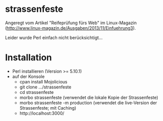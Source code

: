 strassenfeste
=============
Angeregt vom Artikel "Reifeprüfung fürs Web" im Linux-Magazin (http://www.linux-magazin.de/Ausgaben/2013/11/Einfuehrung3).

Leider wurde Perl einfach nicht berücksichtigt...

Installation
============
   * Perl installieren (Version >= 5.10.1)
   * auf der Konsole
      * cpan install Mojolicious
      * git clone .../strassenfeste
      * cd strassenfeste
      * morbo strassenfeste (verwendet die lokale Kopie der Strassenfeste)
      * morbo strassenfeste -m production (verwendet die live-Version der Strassenfeste; mit Caching)
      * http://localhost:3000/
